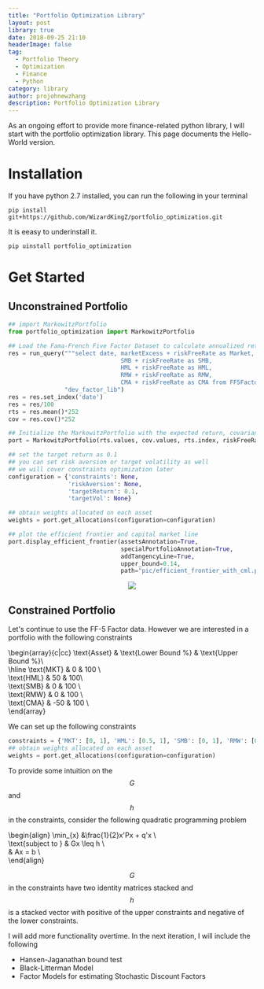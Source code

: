 ```yaml
---
title: "Portfolio Optimization Library"
layout: post
library: true
date: 2018-09-25 21:10
headerImage: false
tag: 
  - Portfolio Theory
  - Optimization
  - Finance
  - Python
category: library
author: projohnewzhang
description: Portfolio Optimization Library
---
```


As an ongoing effort to provide more finance-related python library, I will start with the portfolio optimization library. This page documents the Hello-World version.

# Installation

If you have python 2.7 installed, you can run the following in your terminal

```unix
pip install git+https://github.com/WizardKingZ/portfolio_optimization.git
```

It is eeasy to underinstall it.

```unix
pip uinstall portfolio_optimization
```

# Get Started
## Unconstrained Portfolio
```python
## import MarkowitzPortfolio 
from portfolio_optimization import MarkowitzPortfolio

## Load the Fama-French Five Factor Dataset to calculate annualized return and covariance
res = run_query("""select date, marketExcess + riskFreeRate as Market, 
                                SMB + riskFreeRate as SMB, 
                                HML + riskFreeRate as HML, 
                                RMW + riskFreeRate as RMW, 
                                CMA + riskFreeRate as CMA from FF5FactorDaily""", 
                "dev_factor_lib")
res = res.set_index('date')
res = res/100
rts = res.mean()*252
cov = res.cov()*252

## Initialize the MarkowitzPortfolio with the expected return, covariance and asset names
port = MarkowitzPortfolio(rts.values, cov.values, rts.index, riskFreeRate=0.046)

## set the target return as 0.1 
## you can set risk aversion or target volatility as well
## we will cover constraints optimization later
configuration = {'constraints': None, 
                 'riskAversion': None, 
                 'targetReturn': 0.1, 
                 'targetVol': None}

## obtain weights allocated on each asset
weights = port.get_allocations(configuration=configuration)

## plot the efficient frontier and capital market line 
port.display_efficient_frontier(assetsAnnotation=True, 
                                specialPortfolioAnnotation=True, 
                                addTangencyLine=True, 
                                upper_bound=0.14, 
                                path="pic/efficient_frontier_with_cml.png")
```

<p align="center"> 
<img src="{{site.base_url}}/assets/images/portfolio_optimization/efficient_frontier_with_cml.png">
</p>

## Constrained Portfolio

Let's continue to use the FF-5 Factor data. However we are interested in a portfolio with the following constraints

\begin{array}{c|cc} 
\text{Asset} & \text{Lower Bound %} & \text{Upper Bound %}\\\
\hline \text{MKT} & 0 & 100 \\\
\text{HML} & 50 & 100\\\
\text{SMB} & 0 & 100 \\\
\text{RMW} & 0 & 100 \\\
\text{CMA} & -50 & 100 \\\
\end{array}

We can set up the following constraints

```python
constraints = {'MKT': [0, 1], 'HML': [0.5, 1], 'SMB': [0, 1], 'RMW': [0, 1], 'CMA': [-.5, 1]}
## obtain weights allocated on each asset
weights = port.get_allocations(configuration=configuration)
```

To provide some intuition on the $$G$$ and $$h$$ in the constraints, consider the following quadratic programming problem

\begin{align}
\min_{x} &\frac{1}{2}x'Px + q'x \\\
\text{subject to } & Gx \leq h \\\
& Ax = b \\\
\end{align}

$$G$$ in the constraints have two identity matrices stacked and $$h$$ is a stacked vector with positive of the upper constraints and negative of the lower constraints.

I will add more functionality overtime. In the next iteration, I will include the following

* Hansen-Jaganathan bound test
* Black-Litterman Model
* Factor Models for estimating Stochastic Discount Factors
